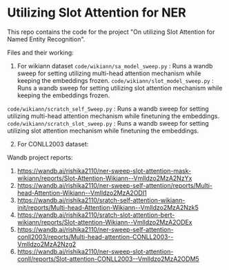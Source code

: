 # Utilizing Slot Attention for NER

This repo contains the code for the project "On utilizing Slot Attention for Named Entity Recognition".

Files and their working:
1. For wikiann dataset
`code/wikiann/sa_model_sweep.py` : Runs a wandb sweep for setting utilizing multi-head attention mechanism while keeping the embeddings frozen.
`code/wikiann/slot_model_sweep.py` : Runs a wandb sweep for setting utilizing slot attention mechanism while keeping the embeddings frozen.

`code/wikiann/scratch_self_Sweep.py` : Runs a wandb sweep for setting utilizing multi-head attention mechanism while finetuning the embeddings.
`code/wikiann/scratch_slot_sweep.py` : Runs a wandb sweep for setting utilizing slot attention mechanism while finetuning the embeddings.

2. For CONLL2003 dataset:


Wandb project reports:
1. https://wandb.ai/rishika2110/ner-sweep-slot-attention-mask-wikiann/reports/Slot-Attention-Wikiann--Vmlldzo2MzA2NzYx
2. https://wandb.ai/rishika2110/ner-sweep-self-attention/reports/Multi-head-Attention-Wikiann--Vmlldzo2MzA2ODI1
3. https://wandb.ai/rishika2110/sratch-self-attention-wikiann-init/reports/Multi-head-Attention-Wikiann--Vmlldzo2MzA2Nzk5
4. https://wandb.ai/rishika2110/sratch-slot-attention-bert-wikiann/reports/Slot-attention-Wikiann--Vmlldzo2MzA2ODEx
5. https://wandb.ai/rishika2110/ner-sweep-self-attention-conll2003/reports/Multi-head-attention-CONLL2003--Vmlldzo2MzA2Nzg2
6. https://wandb.ai/rishika2110/ner-sweep-slot-attention-conll/reports/Slot-attention-CONLL2003--Vmlldzo2MzA2ODM5

